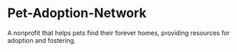 # Pet-Adoption-Network
A nonprofit that helps pets find their forever homes, providing resources for adoption and fostering.
